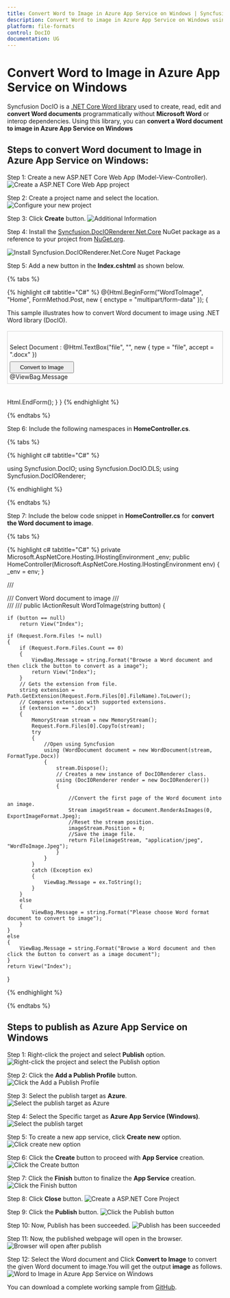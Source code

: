 ```yaml
---
title: Convert Word to Image in Azure App Service on Windows | Syncfusion
description: Convert Word to image in Azure App Service on Windows using .NET Core Word (DocIO) library without Microsoft Word or interop dependencies.
platform: file-formats
control: DocIO
documentation: UG
---
```


# Convert Word to Image in Azure App Service on Windows

Syncfusion DocIO is a [.NET Core Word library](https://www.syncfusion.com/document-processing/word-framework/net/word-library) used to create, read, edit and **convert Word documents** programmatically without **Microsoft Word** or interop dependencies. Using this library, you can **convert a Word document to image in Azure App Service on Windows**

## Steps to convert Word document to Image in Azure App Service on Windows:

Step 1: Create a new ASP.NET Core Web App (Model-View-Controller).
![Create a ASP.NET Core Web App project](Azure_Images/App_Service_Linux/Create-Project-WordtoPDF.png)

Step 2: Create a project name and select the location.
![Configure your new project](Azure_Images/App_Service_Linux/Configure_Project_WordtoImage.png)

Step 3: Click **Create** button.
![Additional Information](Azure_Images/App_Service_Linux/Additional_Information_WordtoPDF.png)

Step 4: Install the [Syncfusion.DocIORenderer.Net.Core](https://www.nuget.org/packages/Syncfusion.DocIORenderer.Net.Core) NuGet package as a reference to your project from [NuGet.org](https://www.nuget.org/).

![Install Syncfusion.DocIORenderer.Net.Core Nuget Package](Azure_Images/App_Service_Linux/Syncfusion_Nuget_Package_WordtoPDF.png)

Step 5: Add a new button in the **Index.cshtml** as shown below.

{% tabs %}

{% highlight c# tabtitle="C#" %}
@{Html.BeginForm("WordToImage", "Home", FormMethod.Post, new { enctype = "multipart/form-data" }); 
{
    <div class="Common">
        <div class="tablediv">
            <div class="rowdiv">
                This sample illustrates how to convert Word document to image using .NET Word library (DocIO).
            </div>
            &nbsp;
            <div class="rowdiv" style="border-width: 0.5px;border-style:solid; border-color: lightgray; padding: 1px 5px 7px 5px">             
                <div class="rowdiv" style="margin-top: 10px">
                    <div class="celldiv">
                        Select Document :
                        @Html.TextBox("file", "", new { type = "file", accept = ".docx" }) <br />
                    </div>
                    <div class="rowdiv" style="margin-top: 8px">
                        <input class="buttonStyle" type="submit" value="Convert to Image" name="button" style="width:150px;height:27px" />
                        <br />
                        <div class="text-danger">
                                @ViewBag.Message
                        </div>
                    </div>
                </div>
            </div>
            <br />    
        </div>
    </div>
    Html.EndForm();
    }
}
{% endhighlight %}

{% endtabs %}

Step 6: Include the following namespaces in **HomeController.cs**.

{% tabs %}

{% highlight c# tabtitle="C#" %}

using Syncfusion.DocIO;
using Syncfusion.DocIO.DLS;
using Syncfusion.DocIORenderer;

{% endhighlight %}

{% endtabs %}

Step 7: Include the below code snippet in **HomeController.cs** for **convert the Word document to image**. 

{% tabs %}

{% highlight c# tabtitle="C#" %}
private Microsoft.AspNetCore.Hosting.IHostingEnvironment _env;
public HomeController(Microsoft.AspNetCore.Hosting.IHostingEnvironment env)
{
    _env = env;
}

/// <summary>
/// Convert Word document to image
/// </summary>
/// <param name="button"></param>
/// <returns></returns>
public IActionResult WordToImage(string button)
{

    if (button == null)
        return View("Index");

    if (Request.Form.Files != null)
    {
        if (Request.Form.Files.Count == 0)
        {
            ViewBag.Message = string.Format("Browse a Word document and then click the button to convert as a image");
            return View("Index");
        }
        // Gets the extension from file.
        string extension = Path.GetExtension(Request.Form.Files[0].FileName).ToLower();
        // Compares extension with supported extensions.
        if (extension == ".docx")
        {
            MemoryStream stream = new MemoryStream();
            Request.Form.Files[0].CopyTo(stream);
            try
            {
                //Open using Syncfusion
                using (WordDocument document = new WordDocument(stream, FormatType.Docx))
                {
                    stream.Dispose();
                    // Creates a new instance of DocIORenderer class.
                    using (DocIORenderer render = new DocIORenderer())
                    {

                        //Convert the first page of the Word document into an image.
                        Stream imageStream = document.RenderAsImages(0, ExportImageFormat.Jpeg);
                        //Reset the stream position.
                        imageStream.Position = 0;
                        //Save the image file.
                        return File(imageStream, "application/jpeg", "WordToImage.Jpeg");
                    }
                }
            }
            catch (Exception ex)
            {
                ViewBag.Message = ex.ToString();
            }
        }
        else
        {
            ViewBag.Message = string.Format("Please choose Word format document to convert to image");
        }
    }
    else
    {
        ViewBag.Message = string.Format("Browse a Word document and then click the button to convert as a image document");
    }
    return View("Index");
}

{% endhighlight %}

{% endtabs %}

## Steps to publish as Azure App Service on Windows

Step 1: Right-click the project and select **Publish** option.
![Right-click the project and select the Publish option](Azure_Images/App_Service_Linux/Publish_WordtoImage.png)

Step 2: Click the **Add a Publish Profile** button.
![Click the Add a Publish Profile](Azure_Images/App_Service_Linux/Publish_Profile_WordtoPDF.png)

Step 3: Select the publish target as **Azure**.
![Select the publish target as Azure](Azure_Images/App_Service_Linux/Publish_Target_WordtoPDF.png)

Step 4: Select the Specific target as **Azure App Service (Windows)**.
![Select the publish target](Azure_Images/App_Service_Windows/Specific_Target_WordtoPDF.png)

Step 5: To create a new app service, click **Create new** option.
![Click create new option](Azure_Images/App_Service_Linux/Create_New_App_Service_WordtoPDF.png)

Step 6: Click the **Create** button to proceed with **App Service** creation.
![Click the Create button](Azure_Images/App_Service_Linux/Hosting_Plan_WordtoImage.png)

Step 7: Click the **Finish** button to finalize the **App Service** creation.
![Click the Finish button](Azure_Images/App_Service_Linux/App_Service_WordtoImage.png)

Step 8: Click **Close** button.
![Create a ASP.NET Core Project](Azure_Images/App_Service_Linux/Publish_Finish_WordtoImage.png)

Step 9: Click the **Publish** button.
![Click the Publish button](Azure_Images/App_Service_Linux/Before_Publish_WordtoPDF.png)

Step 10: Now, Publish has been succeeded.
![Publish has been succeeded](Azure_Images/App_Service_Linux/After_Publish_WordtoImage.png)

Step 11: Now, the published webpage will open in the browser. 
![Browser will open after publish](Azure_Images/App_Service_Linux/Browser_WordtoImage.png)

Step 12: Select the Word document and Click **Convert to Image** to convert the given Word document to image.You will get the output **image** as follows.
![Word to Image in Azure App Service on Windows](Azure_Images/App_Service_Linux/Output-WordtoImage.png)

You can download a complete working sample from [GitHub](https://github.com/SyncfusionExamples/DocIO-Examples/tree/main/Word-to-Image-conversion/Convert-Word-to-image/Azure/Azure_App_Service).
